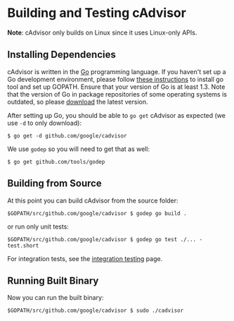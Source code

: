 # Building and Testing cAdvisor

**Note**: cAdvisor only builds on Linux since it uses Linux-only APIs.

## Installing Dependencies

cAdvisor is written in the [Go](http://golang.org) programming language. If you haven't set up a Go development environment, please follow [these instructions](http://golang.org/doc/code.html) to install go tool and set up GOPATH. Ensure that your version of Go is at least 1.3. Note that the version of Go in package repositories of some operating systems is outdated, so please [download](https://golang.org/dl/) the latest version.

After setting up Go, you should be able to `go get` cAdvisor as expected (we use `-d` to only download):

```
$ go get -d github.com/google/cadvisor
```

We use `godep` so you will need to get that as well:

```
$ go get github.com/tools/godep
```

## Building from Source

At this point you can build cAdvisor from the source folder:

```
$GOPATH/src/github.com/google/cadvisor $ godep go build .
```

or run only unit tests:

```
$GOPATH/src/github.com/google/cadvisor $ godep go test ./... -test.short
```

For integration tests, see the [integration testing](integration_testing.md) page.

## Running Built Binary

Now you can run the built binary:

```
$GOPATH/src/github.com/google/cadvisor $ sudo ./cadvisor
```
